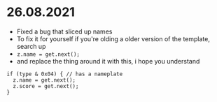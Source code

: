 # 26.08.2021
- Fixed a bug that sliced up names
- To fix it for yourself if you're olding a older version of the template, search up
- `z.name = get.next();`
- and replace the thing around it with this, i hope you understand
```
if (type & 0x04) { // has a nameplate
  z.name = get.next();
  z.score = get.next();
}
```